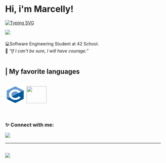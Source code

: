 # Hi, i'm Marcelly!
<a href="https://git.io/typing-svg"><img src="https://readme-typing-svg.demolab.com?font=Fira+Code&pause=100&color=48E2F7&width=445&height=60&lines=Software+developer;Quality+Assurance" alt="Typing SVG" /></a>

<img height="170" src="https://user-images.githubusercontent.com/74038190/226190894-18e959ba-d458-4a94-ac44-790190f2a947.gif" >
<br>

<br>
  💻Software Engineering Student at 42 School.<br>
  💭 <em>“If I can't be sure, I will have courage.”</em><br>
<br>
<!--<a href="#" target="_blank"><img height="50" width="60" src="https://media.tenor.com/hD56X-Q5AzMAAAAi/gopher-shaking.gif" /></a>
<br> -->
  
## | My favorite languages
<br>

<div>
<a href="#" target="_blank"><img height="55" width="65" src="https://github.com/devicons/devicon/blob/master/icons/c/c-original.svg" /></a>
<a href="#" target="_blank"><img height="55" width="65" src="https://cdn.jsdelivr.net/gh/devicons/devicon/icons/java/java-original.svg" /></a>
<!-- <a href="#" target="_blank"><img height="55" width="65" src="https://raw.githubusercontent.com/devicons/devicon/ca28c779441053191ff11710fe24a9e6c23690d6/icons/go/go-original.svg" /></a> -->
<!-- <a href="#" target="_blank"><img height="50" width="60" src="" /></a> -->

</div>
<br><br>

### ✨ Connect with me:
<a href="https://www.linkedin.com/in/marcelly-gomes-24bbb8245/"/> <img src="https://user-images.githubusercontent.com/74038190/235294012-0a55e343-37ad-4b0f-924f-c8431d9d2483.gif" width="100">

 <hr>
 <br>
 <a href="https://visitcount.itsvg.in">
  <img src="https://visitcount.itsvg.in/api?id=Cellygomesz&label=Profile%20Views&color=0&icon=4&pretty=true" />
</a>

